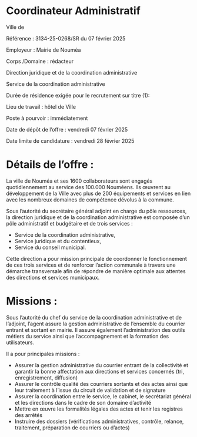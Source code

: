 # Coordinateur Administratif

Ville de

Référence : 3134-25-0268/SR du 07 février 2025

Employeur : Mairie de Nouméa

Corps /Domaine : rédacteur

Direction juridique et de la coordination administrative

Service de la coordination administrative

Durée de résidence exigée pour le recrutement sur titre (1):

Lieu de travail : hôtel de Ville

Poste à pourvoir : immédiatement

Date de dépôt de l’offre : vendredi 07 février 2025

Date limite de candidature : vendredi 28 février 2025

# Détails de l’offre :

La ville de Nouméa et ses 1600 collaborateurs sont engagés quotidiennement au service des 100.000 Nouméens. Ils œuvrent au développement de la Ville avec plus de 200 équipements et services en lien avec les nombreux domaines de compétence dévolus à la commune.

Sous l’autorité du secrétaire général adjoint en charge du pôle ressources, la direction juridique et de la coordination administrative est composée d’un pôle administratif et budgétaire et de trois services :

- Service de la coordination administrative,
- Service juridique et du contentieux,
- Service du conseil municipal.

Cette direction a pour mission principale de coordonner le fonctionnement de ces trois services et de renforcer l’action communale à travers une démarche transversale afin de répondre de manière optimale aux attentes des directions et services municipaux.

# Missions :

Sous l’autorité du chef du service de la coordination administrative et de l’adjoint, l’agent assure la gestion administrative de l’ensemble du courrier entrant et sortant en mairie. Il assure également l’administration des outils métiers du service ainsi que l’accompagnement et la formation des utilisateurs.

Il a pour principales missions :

- Assurer la gestion administrative du courrier entrant de la collectivité et garantir la bonne affectation aux directions et services concernés (tri, enregistrement, diffusion)
- Assurer le contrôle qualité des courriers sortants et des actes ainsi que leur traitement à l’issue du circuit de validation et de signature
- Assurer la coordination entre le service, le cabinet, le secrétariat général et les directions dans le cadre de son domaine d’activité
- Mettre en œuvre les formalités légales des actes et tenir les registres des arrêtés
- Instruire des dossiers (vérifications administratives, contrôle, relance, traitement, préparation de courriers ou d’actes)